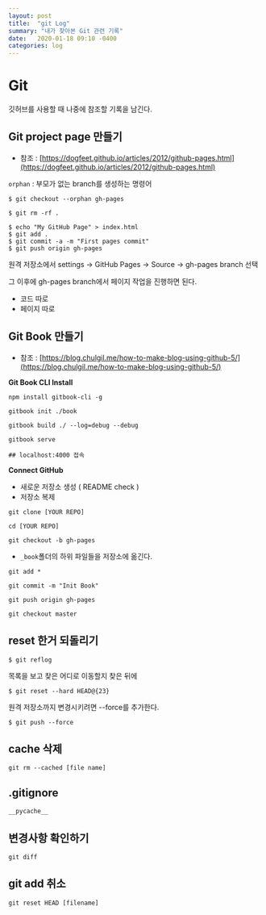 ```yaml
---
layout: post
title:  "git Log"
summary: "내가 찾아본 Git 관련 기록"
date:   2020-01-18 09:10 -0400
categories: log
---
```


# Git

깃허브를 사용할 때 나중에 참조할 기록을 남긴다.

## Git project page 만들기

- 참조 : [https://dogfeet.github.io/articles/2012/github-pages.html](https://dogfeet.github.io/articles/2012/github-pages.html)

`orphan` : 부모가 없는 branch를 생성하는 명령어

```
$ git checkout --orphan gh-pages

$ git rm -rf .
```

```
$ echo "My GitHub Page" > index.html
$ git add .
$ git commit -a -m "First pages commit"
$ git push origin gh-pages
```

원격 저장소에서 settings -> GitHub Pages -> Source -> gh-pages branch 선택

그 이후에 gh-pages branch에서 페이지 작업을 진행하면 된다.

- 코드 따로
- 페이지 따로

## Git Book 만들기

- 참조 : [https://blog.chulgil.me/how-to-make-blog-using-github-5/](https://blog.chulgil.me/how-to-make-blog-using-github-5/)

**Git Book CLI Install**

```
npm install gitbook-cli -g

gitbook init ./book

gitbook build ./ --log=debug --debug

gitbook serve

## localhost:4000 접속
```

**Connect GitHub**

- 새로운 저장소 생성 ( README check )
- 저장소 복제

```
git clone [YOUR REPO]

cd [YOUR REPO]

git checkout -b gh-pages
```

- `_book`폴더의 하위 파일들을 저장소에 옮긴다.

```
git add *

git commit -m "Init Book"

git push origin gh-pages

git checkout master
```

## reset 한거 되돌리기

```
$ git reflog
```
목록을 보고 찾은 어디로 이동할지 찾은 뒤에

```
$ git reset --hard HEAD@{23}
```

원격 저장소까지 변경시키려면 --force를 추가한다.

```
$ git push --force
```

## cache 삭제

```
git rm --cached [file name]
```

## .gitignore

```
__pycache__
```

## 변경사항 확인하기

```
git diff
```

## git add 취소

```
git reset HEAD [filename]
```
